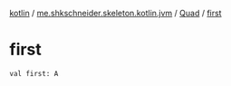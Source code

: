 [kotlin](../../index.md) / [me.shkschneider.skeleton.kotlin.jvm](../index.md) / [Quad](index.md) / [first](./first.md)

# first

`val first: A`